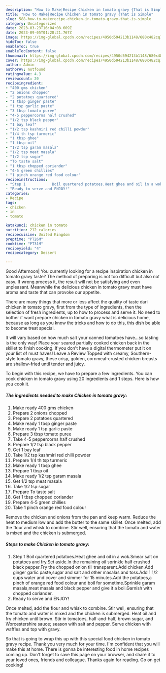 ```yaml
---
description: "How to Make|Recipe Chicken in tomato gravy {That is Simple"
title: "How to Make|Recipe Chicken in tomato gravy {That is Simple"
slug: 588-how-to-makerecipe-chicken-in-tomato-gravy-that-is-simple
category: Uncategorized
date: 2023-03-23T16:04:08.609Z
date: 2023-09-05T01:28:21.767Z
image: https://img-global.cpcdn.com/recipes/4950d594213b1148/680x482cq70/chicken-in-tomato-gravy-recipe-main-photo.jpg
hideToc: false
enableToc: true
enableTocContent: false
thumbnail: https://img-global.cpcdn.com/recipes/4950d594213b1148/680x482cq70/chicken-in-tomato-gravy-recipe-main-photo.jpg
cover: https://img-global.cpcdn.com/recipes/4950d594213b1148/680x482cq70/chicken-in-tomato-gravy-recipe-main-photo.jpg
author: Admin
authorAv: notfound
ratingvalue: 4.3
reviewcount: 20
recipeingredient:
- "400 gms chicken"
- "2 onions chopped"
- "2 potatoes quartered"
- "1 tbsp ginger paste"
- "1 tsp garlic paste"
- "3 tbsp tomato puree"
- "4-5 peppercorns half crushed"
- "1/2 tsp black pepper"
- "1 bay leaf"
- "1/2 tsp kashmiri red chilli powder"
- "1/4 th tsp turmeric"
- "1 tbsp ghee"
- "1 tbsp oil"
- "1/2 tsp garam masala"
- "1/2 tsp meat masala"
- "1/2 tsp sugar"
- "To taste salt"
- "1 tbsp chopped coriander"
- "4-5 green chillies"
- "1 pinch orange red food colour"
recipeinstructions:
- "Step 1            Boil quartered potatoes.Heat ghee and oil in a wok.Smear salt on potatoes and fry.Set aside.In the remaining oil sprinkle half crushed black pepper.Fry the chopped onion till transparent.Add chicken.Add ginger garlic paste,sugar and salt and other masalas and toss.Add 1 1/2 cups water and cover and simmer for 15 minutes.Add the potatoes,a pinch of orange red food colour and boil for sometime.Sprinkle garam masala,meat masala and black pepper and give it a boil.Garnish with chopped coriander."
- "Ready to serve and ENJOY!"
categories:
- Recipe
tags:
- chicken
- in
- tomato

katakunci: chicken in tomato 
nutrition: 212 calories
recipecuisine: United Kingdom
preptime: "PT26M"
cooktime: "PT31M"
recipeyield: "4"
recipecategory: Dessert

---
```



Good Afternoon| You currently looking for a recipe inspiration chicken in tomato gravy taste? The method of preparing is not too difficult but also not easy. If wrong process it, the result will not be satisfying and even unpleasant. Meanwhile the delicious chicken in tomato gravy must have aroma and taste that can provoke our appetite.






There are many things that more or less affect the quality of taste dari chicken in tomato gravy, first from the type of ingredients, then the selection of fresh ingredients, up to how to process and serve it. No need to bother if want prepare chicken in tomato gravy what is delicious home, because as long as you know the tricks and how to do this, this dish be able to become treat  special.


It will vary based on how much salt your canned tomatoes have…so tasting is the only way! Place your seared partially cooked chicken back in the skillet to finish cooking. If you don&#39;t have a digital thermometer put it on your list of must haves! Leave a Review Topped with creamy, Southern-style tomato gravy, these crisp, golden, cornmeal-crusted chicken breasts are shallow-fried until tender and juicy.


To begin with this recipe, we have to prepare a few ingredients. You can cook chicken in tomato gravy using 20 ingredients and 1 steps. Here is how you cook it.

<!--inarticleads1-->

##### The ingredients needed to make Chicken in tomato gravy:

1. Make ready 400 gms chicken
1. Prepare 2 onions chopped
1. Prepare 2 potatoes quartered
1. Make ready 1 tbsp ginger paste
1. Make ready 1 tsp garlic paste
1. Prepare 3 tbsp tomato puree
1. Take 4-5 peppercorns half crushed
1. Prepare 1/2 tsp black pepper
1. Get 1 bay leaf
1. Take 1/2 tsp kashmiri red chilli powder
1. Prepare 1/4 th tsp turmeric
1. Make ready 1 tbsp ghee
1. Prepare 1 tbsp oil
1. Make ready 1/2 tsp garam masala
1. Get 1/2 tsp meat masala
1. Take 1/2 tsp sugar
1. Prepare To taste salt
1. Get 1 tbsp chopped coriander
1. Prepare 4-5 green chillies
1. Take 1 pinch orange red food colour


Remove the chicken and onions from the pan and keep warm. Reduce the heat to medium low and add the butter to the same skillet. Once melted, add the flour and whisk to combine. Stir well, ensuring that the tomato and water is mixed and the chicken is submerged. 

<!--inarticleads2-->

##### Steps to make Chicken in tomato gravy:

1. Step 1            Boil quartered potatoes.Heat ghee and oil in a wok.Smear salt on potatoes and fry.Set aside.In the remaining oil sprinkle half crushed black pepper.Fry the chopped onion till transparent.Add chicken.Add ginger garlic paste,sugar and salt and other masalas and toss.Add 1 1/2 cups water and cover and simmer for 15 minutes.Add the potatoes,a pinch of orange red food colour and boil for sometime.Sprinkle garam masala,meat masala and black pepper and give it a boil.Garnish with chopped coriander.
1. Ready to serve and ENJOY!

Once melted, add the flour and whisk to combine. Stir well, ensuring that the tomato and water is mixed and the chicken is submerged. Heat oil and fry chicken until brown. Stir in tomatoes, half-and-half, brown sugar, and Worcestershire sauce; season with salt and pepper. Serve chicken with waffles and top with gravy. 

So that is going to wrap this up with this special food chicken in tomato gravy recipe. Thank you very much for your time. I'm confident that you will make this at home. There is gonna be interesting food in home recipes coming up. Don't forget to save this page on your browser, and share it to your loved ones, friends and colleague. Thanks again for reading. Go on get cooking!
